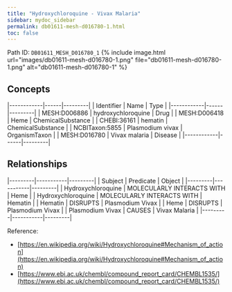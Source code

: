 ```yaml
---
title: "Hydroxychloroquine - Vivax Malaria"
sidebar: mydoc_sidebar
permalink: db01611-mesh-d016780-1.html
toc: false 
---
```



Path ID: `DB01611_MESH_D016780_1`
{% include image.html url="images/db01611-mesh-d016780-1.png" file="db01611-mesh-d016780-1.png" alt="db01611-mesh-d016780-1" %}

## Concepts

|------------|------|---------|
| Identifier | Name | Type    |
|------------|------|---------|
| MESH:D006886 | hydroxychloroquine | Drug |
| MESH:D006418 | Heme | ChemicalSubstance |
| CHEBI:36161 | hematin | ChemicalSubstance |
| NCBITaxon:5855 | Plasmodium vivax | OrganismTaxon |
| MESH:D016780 | Vivax malaria | Disease |
|------------|------|---------|

## Relationships

|---------|-----------|---------|
| Subject | Predicate | Object  |
|---------|-----------|---------|
| Hydroxychloroquine | MOLECULARLY INTERACTS WITH | Heme |
| Hydroxychloroquine | MOLECULARLY INTERACTS WITH | Hematin |
| Hematin | DISRUPTS | Plasmodium Vivax |
| Heme | DISRUPTS | Plasmodium Vivax |
| Plasmodium Vivax | CAUSES | Vivax Malaria |
|---------|-----------|---------|

Reference: 
  - [https://en.wikipedia.org/wiki/Hydroxychloroquine#Mechanism_of_action](https://en.wikipedia.org/wiki/Hydroxychloroquine#Mechanism_of_action)
  - [https://www.ebi.ac.uk/chembl/compound_report_card/CHEMBL1535/](https://www.ebi.ac.uk/chembl/compound_report_card/CHEMBL1535/)
